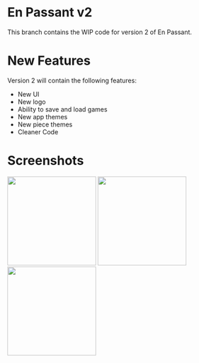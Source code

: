 # En Passant v2

This branch contains the WIP code for version 2 of En Passant.

# New Features

Version 2 will contain the following features:
* New UI
* New logo
* Ability to save and load games
* New app themes
* New piece themes
* Cleaner Code

# Screenshots

<img width="200" src="https://i.imgur.com/m5Unz1j.png"> <img width="200" src="https://i.imgur.com/iPrzoas.png"> <img width="200" src="https://i.imgur.com/Ym9sZKo.png">
